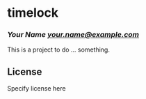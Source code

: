 # timelock
### _Your Name <your.name@example.com>_

This is a project to do ... something.

## License

Specify license here

